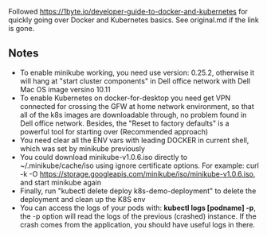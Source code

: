 Followed https://1byte.io/developer-guide-to-docker-and-kubernetes for quickly going over Docker and Kubernetes basics. See original.md if the link is gone.

## Notes
* To enable minikube working, you need use version: 0.25.2, otherwise it will hang at "start cluster components" in Dell office network with Dell Mac OS image versino 10.11
* To enable Kubernetes on docker-for-desktop you need get VPN connected for crossing the GFW at home network environment, so that all of the k8s images are downloadable through, no problem found in Dell office network. Besides, the "Reset to factory defaults" is a powerful tool for starting over (Recommended approach)
* You need clear all the ENV vars with leading DOCKER in current shell, which was set by minikube previously
* You could download minikube-v1.0.6.iso directly to ~/.minikube/cache/iso using ignore certificate options. For example: curl -k -O https://storage.googleapis.com/minikube/iso/minikube-v1.0.6.iso, and start minikube again
* Finally, run "kubectl delete deploy k8s-demo-deployment" to delete the deployment and clean up the K8S env
* You can access the logs of your pods with: **kubectl logs [podname] -p**, the -p option will read the logs of the previous (crashed) instance. If the crash comes from the application, you should have useful logs in there.
